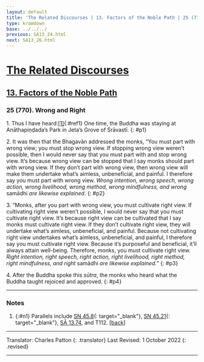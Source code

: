 ```yaml
---
layout: default
title: 'The Related Discourses | 13. Factors of the Noble Path | 25 (770). Wrong and Right'
type: kramdown
base: ../../../
previous: SA13_24.html
next: SA13_26.html
---
```


# [The Related Discourses](../index.html)
## [13. Factors of the Noble Path](index.html)
### 25 (770). Wrong and Right

1\. Thus I have heard:[\[1\]](#n1){:#ref1} One time, the Buddha was staying at Anāthapiṇḍada’s Park in Jeta’s Grove of Śrāvastī.
{: #p1}

2\. It was then that the Bhagavān addressed the monks, “You must part with wrong view; you must stop wrong view. If stopping wrong view weren’t possible, then I would never say that you must part with and stop wrong view. It’s because wrong view can be stopped that I say monks should part with wrong view. If they don’t part with wrong view, then wrong view will make them undertake what’s aimless, unbeneficial, and painful. I therefore say you must part with wrong view. <em>Wrong intention, wrong speech, wrong action, wrong livelihood, wrong method, wrong mindfulness, and wrong </em>samādhi<em> are likewise explained.</em>
{: #p2}

3\. “Monks, after you part with wrong view, you must cultivate right view. If cultivating right view weren’t possible, I would never say that you must cultivate right view. It’s because right view can be cultivated that I say monks must cultivate right view. If they don’t cultivate right view, they will undertake what’s aimless, unbeneficial, and painful. Because not cultivating right view undertakes what’s aimless, unbeneficial, and painful, I therefore say you must cultivate right view. Because it’s purposeful and beneficial, it’ll always attain well-being. Therefore, monks, you must cultivate right view. <em>Right intention, right speech, right action, right livelihood, right method, right mindfulness, and right </em>samādhi<em> are likewise explained.</em>”
{: #p3}

4\. After the Buddha spoke this <em>sūtra</em>, the monks who heard what the Buddha taught rejoiced and approved.
{: #p4}

---

### Notes

1. {:#n1} Parallels include [SN 45.8](https://suttacentral.net/sn45.8){: target="_blank"}, [SN 45.21](https://suttacentral.net/sn45.21){: target="_blank"}, [SĀ 13.74](SA13_74.html), and T112. [\[back\]](#ref1)

---

Translator: Charles Patton
{: .translator}
Last Revised: 1 October 2022
{: .revised}

---
